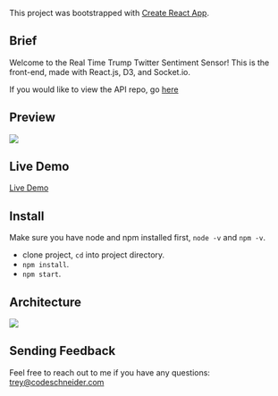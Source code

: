 This project was bootstrapped with [Create React App](https://github.com/facebookincubator/create-react-app).

## Brief

Welcome to the Real Time Trump Twitter Sentiment Sensor! This is the front-end, made with React.js, D3, and Socket.io.

If you would like to view the API repo, go [here](https://github.com/CodeSchneider/Real-Time-Trump-Twitter-Sentiment-Sensor-API)

## Preview
![](https://s3.amazonaws.com/real-time-trump-twitter-sentiment-sensor/real_time_trump_twitter_sentiment_sensor.gif)
## Live Demo

[Live Demo](https://rtttss-client.herokuapp.com/)

## Install

Make sure you have node and npm installed first, `node -v` and `npm -v`.

* clone project, `cd` into project directory.
* `npm install`.
* `npm start`.

## Architecture
![](https://s3.amazonaws.com/real-time-trump-twitter-sentiment-sensor/RTTTSS+Architectural+Diagram.png)

## Sending Feedback

Feel free to reach out to me if you have any questions: trey@codeschneider.com
